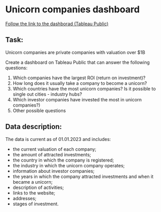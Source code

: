 # Unicorn companies dashboard

[Follow the link to the dashborad (Tableau Public)](https://public.tableau.com/app/profile/aleksandr.karpukhin/viz/UnicornCompanies_16785247502190/Dashboard1)

## Task:

Unicorn companies are private companies with valuation over $1B

Create a dashboard on Tableau Public that can answer the following questions:

1. Which companies have the largest ROI (return on investment)?
2. How long does it usually take a company to become a unicorn?
3. Which countries have the most unicorn companies? Is it possible to single out cities -
industry hubs?
4. Which investor companies have invested the most in unicorn companies?)
5. Other possible questions

## Data description:

The data is current as of 01.01.2023 and includes:
* the current valuation of each company;
* the amount of attracted investments;
* the country in which the company is registered;
* the industry in which the unicorn company operates;
* information about investor companies;
* the years in which the company attracted investments and when it became a unicorn;
* description of activities;
* links to the website;
* addresses;
* stages of investment.
